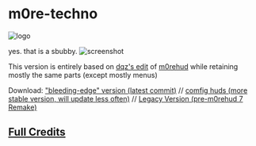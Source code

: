# m0re-techno

![logo](https://b.catgirlsare.sexy/QvwTobyznZYz.png)

yes. that is a sbubby.
![screenshot](https://b.catgirlsare.sexy/itxoWZzeuyH7.jpg)

This version is entirely based on [dqz's edit](https://github.com/irodionr/dqz_hud/tree/m0re) of [m0rehud](https://github.com/Hypnootize/m0rehud) while retaining mostly the same parts (except mostly menus)

Download: ["bleeding-edge" version (latest commit)](https://github.com/tekunotri/m0re_techno/archive/refs/heads/master.zip) //  [comfig huds (more stable version, will update less often)](https://comfig.app/huds/page/m0re-techno) // [Legacy Version (pre-m0rehud 7 Remake)](https://github.com/tekunotri/m0re_techno/archive/refs/heads/legacy.zip)

## [Full Credits](https://github.com/tekunotri/m0re_techno/wiki/Credits)

